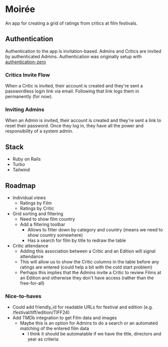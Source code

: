 # Moirée

An app for creating a grid of ratings from critics at film festivals.

## Authentication
Authentication to the app is invitation-based. Admins and Critics are invited by authenticated Admins.
Authentication was originally setup with [authentication-zero](https://github.com/lazaronixon/authentication-zero)

### Critics Invite Flow

When a Critic is invited, their account is created and they're sent a passwordless login link via email. Following that link logs them in permanently (for now).

### Inviting Admins

When an Admin is invited, their account is created and they're sent a link to reset their password. Once they log in, they have all the power and responsibility of a system admin.

## Stack
- Ruby on Rails
- Turbo
- Tailwind


## Roadmap
- Individual views
  - Ratings by Film
  - Ratings by Critic
- Grid sorting and filtering
  - Need to show film country
  - Add a filtering toolbar
    - Allows to filter down by category and country (means we need to show country somewhere)
    - Has a search for film by title to redraw the table
- Critic attendance
  - Adding this association between a Critic and an Edition will signal attendance
  - This will allow us to show the Critic columns in the table before any ratings are entered (could help a bit with the cold start problem)
  - Perhaps this implies that the Admins invite a Critic to review Films at an Edition and otherwise they don't have access (rather than the free-for-all)

### Nice-to-haves
- Could add friendly_id for readable URLs for festival and edition (e.g. /festival/tiff/edition/TIFF24)
- Add TMDb integration to get Film data and images
  - Maybe this is an option for Admins to do a search or an automated matching of the entered film data
    - I think it should be automatable if we have the title, directors and year as criteria
